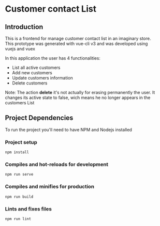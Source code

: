 # Customer contact List

## Introduction

This is a frontend for manage customer contact list in an imaginary store. This prototype was generated with vue-cli v3 and was developed using vuejs and vuex

In this application the user has 4 functionalities:

- List all active customers
- Add new customers
- Update customers information
- Delete customers

Note: The action **delete** it's not actually for erasing permanently the user. It changes its active state to false, wich means he no longer appears in the customers List

## Project Dependencies

To run the project you'll need to have NPM and Nodejs installed

### Project setup
```
npm install
```
### Compiles and hot-reloads for development
```
npm run serve
```
### Compiles and minifies for production
```
npm run build
```
### Lints and fixes files
```
npm run lint
```